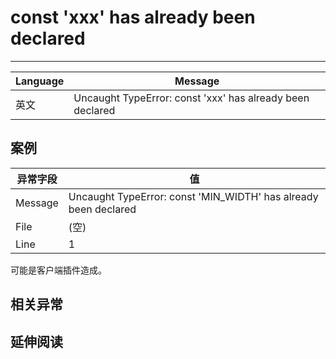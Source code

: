 
# const 'xxx' has already been declared

----

| Language | Message                                                   |
|----------|-----------------------------------------------------------|
| 英文     | Uncaught TypeError: const 'xxx' has already been declared |

## 案例

| 异常字段 | 值                                                              |
|----------|-----------------------------------------------------------------|
| Message  | Uncaught TypeError: const 'MIN_WIDTH' has already been declared |
| File     | (空)                                                            |
| Line     | 1                                                               |

可能是客户端插件造成。

## 相关异常

## 延伸阅读
